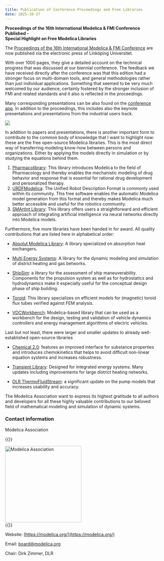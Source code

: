 ```yaml
---
title: Publication of Conference Proceedings and Free Libraries
date: 2025-10-27
---
```


**Proceedings of the 16th International Modelica & FMI Conference Published -   
Special Highlight on Free Modelica Libraries**

The [Proceedings of the 16th International Modelica & FMI Conference](https://doi.org/10.3384/ecp218)  are now published via the electronic press of Linköping Universitet.

With over 1000 pages, they give a detailed account on the technical progress that was discussed at our biennial conference. The feedback we have received directly after the conference was that this edition had a stronger focus on multi-domain tools, and general methodologies rather than just individual applications. Something that seemed to be very much welcomed by our audience, certainly fostered by the stronger inclusion of FMI and related standards and it also is reflected in the proceedings.

Many corresponding presentations can be also found on the [conference app](https://pretalx.com/16thmodelicafmiconference/schedule). In addition to the proceedings, this includes also the keynote presentations and presentations from the industrial users track.

![](/images/LibraryCandidates2025.png)

In addition to papers and presentations, there is another important form to contribute to the common body of knowledge that I want to highlight now: these are the free open-source Modelica libraries.  This is the most direct way of transferring modeling know-how between persons and organizations. Either by applying the models directly in simulation or by studying the equations behind them.

1. [Pharmacolibrary](https://github.com/creative-connections/Pharmacolibrary): This library introduces Modelica to the field of Pharmacology and thereby enables the mechanistic modeling of drug behavior and response that is essential for rational drug development and personalized therapy.
2. [URDFModelica](https://github.com/DLR-RM/urdfmodelica ): The Unified Robot Description Format is commonly used within its community. This free software enables the automatic Modelica model generation from this format and thereby makes Modelica much better accessible and useful for the robotics community. 
3. [SMArtInt Library](https://github.com/xrg-simulation/SMArtInt): This library offers users a straightforward and efficient approach of integrating artificial intelligence via neural networks directly into Modelica models. 

Furthermore, five more libraries have been handed in for award. All quality contributions that are listed here in alphabetical order:

- [Absolut Modelica Library](https://github.com/carlesRT/Absolut): A library specialized on absorption heat exchangers.

- [Multi Energy Systems](https://github.com/RSE-TGM/multienergysystem): A library for the dynamic modeling and simulation of district heating and gas betworks.

- [ShipSim](https://github.com/BasilioPV/ShipSIM): a library for the assessment of ship maneuverability.  Components for the propulsion system as well as for hydrostatics and hydrodynamics make it especially useful for the conceptual design phase of ship building.

- [Toroid](https://github.com/HerbertSchmidt75/Toroid ): This library specializes on efficient models for (magnetic) toroid flux tubes verified against FEM analysis.

- [VDCWorkbench](https://github.com/DLR-VSDC/VDCWorkbench):  Modelica-based library that can be used as a workbench for the design, testing and validation of vehicle dynamics controllers and energy management algorithms of electric vehicles.

Last but not least, there were larger and smaller updates to already well-established open-source libraries
-	[Chemical 2.0](https://github.com/MarekMatejak/Chemical): features an improved interface for substance properties and introduces  chemokinetics that helps to avoid difficult non-linear equation systems and increases robustness.

-	[Transient Library](https://github.com/TransiEnt-official/transient-lib): Designed for integrated energy systems. Many updates including improvements for large district heating networks.

-	[DLR ThermoFluidStream](https://github.com/DLR-SR/ThermofluidStream ): a significant update on the pump models that increases usability and accuracy.

The Modelica Association want to express its highest gratitude to all authors and developers for all these highly valuable contributions to our beloved field of mathematical modeling and simulation of dynamic systems.

### Contact information

Modelica Association

{{<rawhtml>}}
<style  type="text/css">
.leftbottom{text-align:left;vertical-align:bottom}  
</style>
<div class="leftbottom">
 <img src="/images/Modelica-Association.png" width="250" alt="Modelica Association">
</div>  
{{</rawhtml>}}

Website: [https://modelica.org/](https://modelica.org/)

Email: [board@modelica.org](mailto:board@modelica.org)

Chair: Dirk Zimmer, DLR
